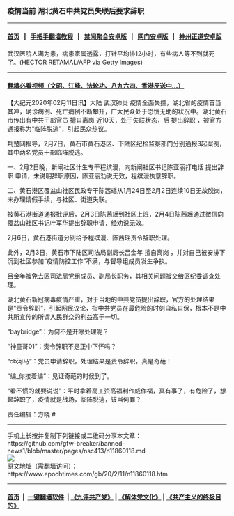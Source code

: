 ### 疫情当前 湖北黄石中共党员失联后要求辞职
------------------------

#### [首页](https://github.com/gfw-breaker/banned-news1/blob/master/README.md) &nbsp;&nbsp;|&nbsp;&nbsp; [手把手翻墙教程](https://github.com/gfw-breaker/guides/wiki) &nbsp;&nbsp;|&nbsp;&nbsp; [禁闻聚合安卓版](https://github.com/gfw-breaker/bn-android) &nbsp;&nbsp;|&nbsp;&nbsp; [网门安卓版](https://github.com/oGate2/oGate) &nbsp;&nbsp;|&nbsp;&nbsp; [神州正道安卓版](https://github.com/SzzdOgate/update) 



<div><img alt="" class="aligncenter wp-post-image" src="https://i.epochtimes.com/assets/uploads/2020/02/GettyImages-1196130138-600x400.jpg"/>
<div class="red16 caption">
 武汉医院人满为患，病患家属透露，打针平均排12小时，有些病人等不到就死了。(HECTOR RETAMAL/AFP via Getty Images)
</div>
</div><hr/>

#### [翻墙必看视频（文昭、江峰、法轮功、八九六四、香港反送中...）](https://github.com/gfw-breaker/banned-news1/blob/master/pages/link3.md)

<div><p>
 【大纪元2020年02月11日讯】大陆
 <ok href="https://www.epochtimes.com/gb/tag/%E6%AD%A6%E6%B1%89%E8%82%BA%E7%82%8E.html">
  武汉肺炎
 </ok>
 疫情全面失控，湖北省的疫情首当其冲，确诊病例、死亡病例不断攀升，广大民众处于恐慌无助的状况中。湖北黄石市传出有中共干部官员
 <ok href="https://www.epochtimes.com/gb/tag/%E6%93%85%E8%87%AA%E7%A6%BB%E5%B2%97.html">
  擅自离岗
 </ok>
 近10天，处于失联状态，后
 <ok href="https://www.epochtimes.com/gb/tag/%E6%8F%90%E5%87%BA%E8%BE%9E%E8%81%8C.html">
  提出辞职
 </ok>
 ，被官方通报称为“临阵脱逃”，引起民众热议。
</p>
<p>
 荆楚网报导，2月7日，黄石市黄石港区、下陆区纪检监察部门分别通报3起案例，其中两名党员干部临阵脱逃。
</p>
<p>
 一、2月2日晚，新闸社区计生专干程缤漫，向新闸社区书记陈亚丽打电话
 <ok href="https://www.epochtimes.com/gb/tag/%E6%8F%90%E5%87%BA%E8%BE%9E%E8%81%8C.html">
  提出辞职
 </ok>
 申请，未说明辞职原因，陈亚丽劝说无效，程缤漫执意辞职。
</p>
<p>
 二、黄石港区覆盆山社区民政专干陈茜瑶从1月24日至2月2日连续10日无故脱岗，未办理请假手续，与社区、街道失联。
</p>
<p>
 被黄石港街道通报批评后，2月3日陈茜瑶到社区上班，2月4日陈茜瑶通过微信向覆盆山社区书记叶军华提出辞职申请，经劝说无效。
</p>
<p>
 2月6日，黄石港街道分别给予程缤漫、陈茜瑶责令辞职处理。
</p>
<p>
 此外，2月3日，黄石市下陆区司法局副局长吕金年
 <ok href="https://www.epochtimes.com/gb/tag/%E6%93%85%E8%87%AA%E7%A6%BB%E5%B2%97.html">
  擅自离岗
 </ok>
 ，并对自己被安排下沉到社区参加“疫情防控工作”不满，与督导组成员发生争执。
</p>
<p>
 吕金年被免去区司法局党组成员、副局长职务，其相关问题被交给区纪委调查处理。
</p>
<p>
 湖北黄石新冠病毒疫情严重，对于当地的中共党员提出辞职，官方的处理结果是“责令辞职”，引起网民议论，指中共党员在最危险的时刻自私自保，根本不是中共所宣传的所谓人民群众的利益高于一切。
</p>
<p>
 “baybridge”：为何不是开除处理呢？
</p>
<p>
 “神童哥01”：责令辞职不是正中下怀吗？
</p>
<p>
 “cb河马”：党员申请辞职，处理结果是责令辞职，真是奇葩！
</p>
<p>
 “编_你接着编”：见证奇葩的时候到了。
</p>
<p>
 “看不惯的就要说说”：平时拿着高工资高福利作威作福，真有事了，有危险了，想起辞职了，疫情就是战场，临阵脱逃，该当何罪？
</p>
<p>
 责任编辑：方晓 #
</p>
</div>
<hr/>
手机上长按并复制下列链接或二维码分享本文章：<br/>
https://github.com/gfw-breaker/banned-news1/blob/master/pages/nsc413/n11860118.md <br/>
<a href='https://github.com/gfw-breaker/banned-news1/blob/master/pages/nsc413/n11860118.md'><img src='https://github.com/gfw-breaker/banned-news1/blob/master/pages/nsc413/n11860118.md.png'/></a> <br/>
原文地址（需翻墙访问）：https://www.epochtimes.com/gb/20/2/11/n11860118.htm


------------------------
#### [首页](https://github.com/gfw-breaker/banned-news1/blob/master/README.md) &nbsp;|&nbsp; [一键翻墙软件](https://github.com/gfw-breaker/nogfw/blob/master/README.md) &nbsp;| [《九评共产党》](https://github.com/gfw-breaker/9ping.md/blob/master/README.md#九评之一评共产党是什么) | [《解体党文化》](https://github.com/gfw-breaker/jtdwh.md/blob/master/README.md) | [《共产主义的终极目的》](https://github.com/gfw-breaker/gczydzjmd.md/blob/master/README.md)


<img src='http://gfw-breaker.win/banned-news/pages/nsc413/n11860118.md' width='0px' height='0px'/>